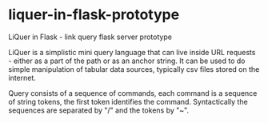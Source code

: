 # liquer-in-flask-prototype
LiQuer in Flask - link query flask server prototype 

LiQuer is a simplistic mini query language that can live inside URL requests - either as a part of the path or as an anchor string.
It can be used to do simple manipulation of tabular data sources, typically csv files stored on the internet.

Query consists of a sequence of commands, each command is a sequence of string tokens, the first token identifies the command.
Syntactically the sequences are separated by "/" and the tokens by "~".

